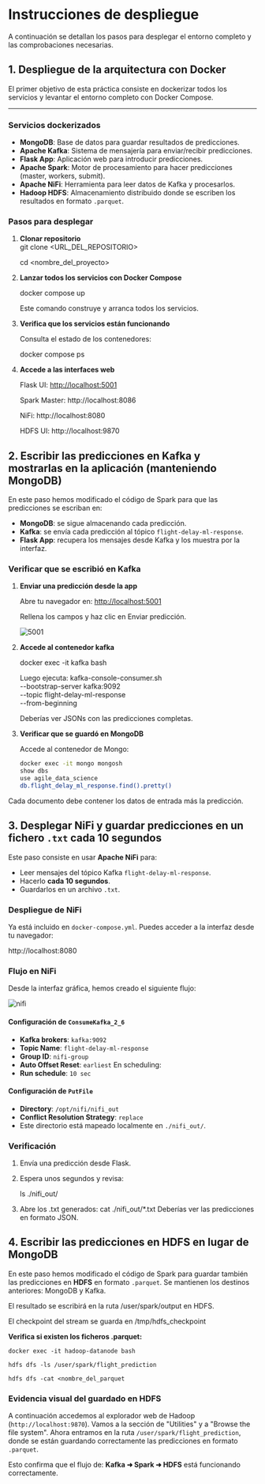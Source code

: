 # Instrucciones de despliegue

 A continuación se detallan los pasos para desplegar el entorno completo y las comprobaciones necesarias.

## 1. Despliegue de la arquitectura con Docker

El primer objetivo de esta práctica consiste en dockerizar todos los servicios y levantar el entorno completo con Docker Compose.

---

### Servicios dockerizados

- **MongoDB**: Base de datos para guardar resultados de predicciones.
- **Apache Kafka**: Sistema de mensajería para enviar/recibir predicciones.
- **Flask App**: Aplicación web para introducir predicciones.
- **Apache Spark**: Motor de procesamiento para hacer predicciones (master, workers, submit).
- **Apache NiFi**: Herramienta para leer datos de Kafka y procesarlos.
- **Hadoop HDFS**: Almacenamiento distribuido donde se escriben los resultados en formato `.parquet`.

### Pasos para desplegar

1. **Clonar  repositorio**  
   git clone <URL_DEL_REPOSITORIO>

   cd <nombre_del_proyecto>

2. **Lanzar todos los servicios con Docker Compose**

    docker compose up 

    Este comando construye y arranca todos los servicios.

 3. **Verifica que los servicios están funcionando**

    Consulta el estado de los contenedores:

    docker compose ps

4. **Accede a las interfaces web**

   Flask UI: [http://localhost:5001](http://localhost:5001/flights/delays/predict_kafka)

   Spark Master: http://localhost:8086

   NiFi: http://localhost:8080

   HDFS UI: http://localhost:9870


## 2. Escribir las predicciones en Kafka y mostrarlas en la aplicación (manteniendo MongoDB)

En este paso hemos modificado el código de Spark para que las predicciones se escriban en:

- **MongoDB**: se sigue almacenando cada predicción.
- **Kafka**: se envía cada predicción al tópico `flight-delay-ml-response`.
- **Flask App**: recupera los mensajes desde Kafka y los muestra por la interfaz.


### Verificar que se escribió en Kafka

1. **Enviar una predicción desde la app**

    Abre tu navegador en: [http://localhost:5001](http://localhost:5001/flights/delays/predict_kafka)

    Rellena los campos y haz clic en Enviar predicción.

   ![5001](https://github.com/user-attachments/assets/36e73892-527b-4d50-bfe9-ba00190e9636)


3. **Accede al contenedor kafka**

   docker exec -it kafka bash

   Luego ejecuta:
   kafka-console-consumer.sh \
  --bootstrap-server kafka:9092 \
  --topic flight-delay-ml-response \
  --from-beginning
  
    Deberías ver JSONs con las predicciones completas.

4. **Verificar que se guardó en MongoDB**

   Accede al contenedor de Mongo:
   ```bash
   docker exec -it mongo mongosh
   show dbs
   use agile_data_science
   db.flight_delay_ml_response.find().pretty()

  Cada documento debe contener los datos de entrada más la predicción.

## 3. Desplegar NiFi y guardar predicciones en un fichero `.txt` cada 10 segundos

Este paso consiste en usar **Apache NiFi** para:

- Leer mensajes del tópico Kafka `flight-delay-ml-response`.
- Hacerlo **cada 10 segundos**.
- Guardarlos en un archivo `.txt`.

### Despliegue de NiFi
Ya está incluido en `docker-compose.yml`. Puedes acceder a la interfaz desde tu navegador:

 http://localhost:8080

### Flujo en NiFi

Desde la interfaz gráfica, hemos creado el siguiente flujo:

![nifi](https://github.com/user-attachments/assets/414d14be-6bd1-4a79-8ad6-9ceeee2538a9)


#### Configuración de `ConsumeKafka_2_6`

- **Kafka brokers**: `kafka:9092`
- **Topic Name**: `flight-delay-ml-response`
- **Group ID**: `nifi-group`
- **Auto Offset Reset**: `earliest`
En scheduling:
- **Run schedule**: `10 sec`


####  Configuración de `PutFile`

- **Directory**: `/opt/nifi/nifi_out`
- **Conflict Resolution Strategy**: `replace`
- Este directorio está mapeado localmente en `./nifi_out/`.

### Verificación

1. Envía una predicción desde Flask.
2. Espera unos segundos y revisa:

    ls ./nifi_out/

3. Abre los .txt generados:
cat ./nifi_out/*.txt
Deberías ver las predicciones en formato JSON.

## 4. Escribir las predicciones en HDFS en lugar de MongoDB

En este paso hemos modificado el código de Spark para guardar también las predicciones en **HDFS** en formato `.parquet`. Se mantienen los destinos anteriores: MongoDB y Kafka.

El resultado se escribirá en la ruta /user/spark/output en HDFS.

El checkpoint del stream se guarda en /tmp/hdfs_checkpoint

   **Verifica si existen los ficheros .parquet:**
 
    docker exec -it hadoop-datanode bash
    
    hdfs dfs -ls /user/spark/flight_prediction
    
    hdfs dfs -cat <nombre_del_parquet

###  Evidencia visual del guardado en HDFS

A continuación accedemos al explorador web de Hadoop (`http://localhost:9870`). Vamos a la sección de "Utilities" y a "Browse the file system". Ahora entramos en la ruta `/user/spark/flight_prediction`, donde se están guardando correctamente las predicciones en formato `.parquet`.

 Esto confirma que el flujo de:
**Kafka ➜ Spark ➜ HDFS**
está funcionando correctamente.

